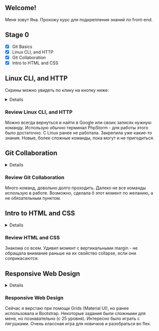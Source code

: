 ## Welcome!
Меня зовут Яна. Прохожу курс для подкрепления знаний по front-end.

## Stage 0
- [x] Git Basics
- [x] Linux CLI, and HTTP
- [x] Git Collaboration
- [x] Intro to HTML and CSS

## Linux CLI, and HTTP
Скрины можно увидеть по клику на кнопку ниже:
<details>
<img src="task_linux_cli/1.png" width="300px">

<img src="task_linux_cli/2.png" width="300px">

<img src="task_linux_cli/3.png" width="300px">

<img src="task_linux_cli/4.png" width="300px">
</details>

### Review Linux CLI, and HTTP
Можно всегда вернуться и найти в Google или своих записях нужную команду. 
Использую обычно терминал PhpStorm - для работы этого было достаточно. С Linux ранее не работала.
Закрепила уже какие-то знания. Новые, более сложные команды, пока могут и не пригодиться.

## Git Collaboration
<details>
<img src="task_git_collaboration/1.png" width="300px">

<img src="task_git_collaboration/2.png" width="300px">
</details>

### Review Git Collaboration
Много команд, довольно долго проходить. 
Далеко не все команды использую в работе. Возможно, сделала б этот момент по желанию, а не обязательным пунктом.


## Intro to HTML and CSS
<details>
<img src="task_html_css_intro/1.png" width="300px">

<img src="task_html_css_intro/2.png" width="300px">

<img src="task_html_css_intro/3.png" width="300px">

<img src="task_html_css_intro/4.png" width="300px">
</details>

### Review HTML and CSS
Знакома со всем. Удивил момент с вертикальными margin - не обращала внимание раньше на их свойство collapse, если они соприкасаются.

## Responsive Web Design
<details>
<img src="task_responsive_web_design/1.png" width="300px">

<img src="task_responsive_web_design/2.png" width="300px">

</details>

### Responsive Web Design
Сейчас я верстаю при помощи Grids (Material UI), но ранее использовала и Bootstrap.
Некоторые задания были сложными для меня, но познавательно (с 25 уровня). Интересно было играть с лягушками. Очень классная игра для новичков и разобраться во flex.
